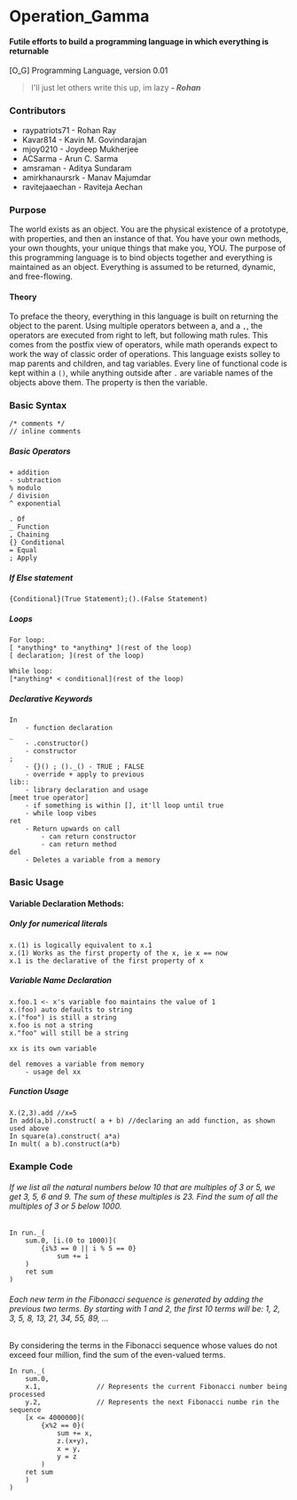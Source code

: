 # Operation_Gamma

#### **Futile efforts to build a programming language in which everything is returnable**
[O_G] Programming Language, version 0.01
> I'll just let others write this up, im lazy ***- Rohan***
### Contributors
*  raypatriots71 - Rohan Ray
*  Kavar814 - Kavin M. Govindarajan
*  mjoy0210 - Joydeep Mukherjee
*  ACSarma - Arun C. Sarma
*  amsraman - Aditya Sundaram
*  amirkhanaursrk - Manav Majumdar
*  ravitejaaechan - Raviteja Aechan
### Purpose
The world exists as an object. You are the physical existence of a prototype, with properties, and then an instance of that. You have your own methods, your own thoughts, your unique things that make you, YOU. The purpose of this programming language is to bind objects together and everything is maintained as an object. Everything is assumed to be returned, dynamic, and free-flowing.
#### Theory
To preface the theory, everything in this language is built on returning the object to the parent. Using multiple operators between a, and a ```,```, the operators are executed from right to left, but following math rules. This comes from the postfix view of operators, while math operands expect to work the way of classic order of operations. This language exists solley to map parents and children, and tag variables. Every line of functional code is kept within a ```()```, while anything outside after ```.``` are variable names of the objects above them. The property is then the variable. 

### Basic Syntax
```
/* comments */
// inline comments
```
##### Basic Operators
```
+ addition
- subtraction
% modulo
/ division
^ exponential

. Of
_ Function
, Chaining
{} Conditional
= Equal  
; Apply
```
##### If Else statement
```
{Conditional}(True Statement);().(False Statement)
```
##### Loops
```
For loop:
[ *anything* to *anything* ](rest of the loop)
[ declaration; ](rest of the loop)

While loop:
[*anything* < conditional](rest of the loop)
```
##### Declarative Keywords
```
In 
    - function declaration
_
    - .constructor()
    - constructor 
; 
    - {}() ; ()._() - TRUE ; FALSE
    - override + apply to previous
lib::
    - library declaration and usage
[meet true operator]
    - if something is within [], it'll loop until true
    - while loop vibes
ret
    - Return upwards on call
        - can return constructor
        - can return method
del 
	- Deletes a variable from a memory
```

### Basic Usage

#### Variable Declaration Methods:
##### Only for numerical literals
```
x.(1) is logically equivalent to x.1
x.(1) Works as the first property of the x, ie x == now
x.1 is the declarative of the first property of x
```
##### Variable Name Declaration
```
x.foo.1 <- x's variable foo maintains the value of 1
x.(foo) auto defaults to string
x.("foo") is still a string
x.foo is not a string
x."foo" will still be a string

xx is its own variable

del removes a variable from memory
    - usage del xx
```
##### Function Usage
```
X.(2,3).add //x=5  
In add(a,b).construct( a + b) //declaring an add function, as shown used above
In square(a).construct( a*a)
In mult( a b).construct(a*b)  
```
### Example Code
###### If we list all the natural numbers below 10 that are multiples of 3 or 5, we get 3, 5, 6 and 9. The sum of these multiples is 23. Find the sum of all the multiples of 3 or 5 below 1000.
```
In run._(
    sum.0, [i.(0 to 1000)](
        {i%3 == 0 || i % 5 == 0}
            sum += i
    )
    ret sum
)
```
###### Each new term in the Fibonacci sequence is generated by adding the previous two terms. By starting with 1 and 2, the first 10 terms will be: 1, 2, 3, 5, 8, 13, 21, 34, 55, 89, ...
By considering the terms in the Fibonacci sequence whose values do not exceed four million, find the sum of the even-valued terms.

```
In run._(
    sum.0,
    x.1,              // Represents the current Fibonacci number being processed
    y.2,              // Represents the next Fibonacci numbe rin the sequence
    [x <= 4000000](
        {x%2 == 0}(
            sum += x,
            z.(x+y),
            x = y,
            y = z
        )
    ret sum
    )
)
```
